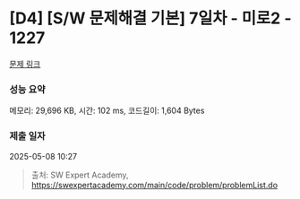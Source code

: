 # [D4] [S/W 문제해결 기본] 7일차 - 미로2 - 1227 

[문제 링크](https://swexpertacademy.com/main/code/problem/problemDetail.do?contestProbId=AV14wL9KAGkCFAYD) 

### 성능 요약

메모리: 29,696 KB, 시간: 102 ms, 코드길이: 1,604 Bytes

### 제출 일자

2025-05-08 10:27



> 출처: SW Expert Academy, https://swexpertacademy.com/main/code/problem/problemList.do